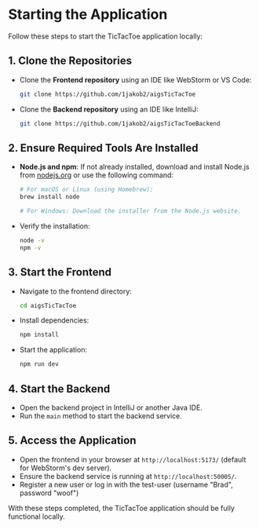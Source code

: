 # Starting the Application

Follow these steps to start the TicTacToe application locally:

## 1. Clone the Repositories
- Clone the **Frontend repository** using an IDE like WebStorm or VS Code:
  ```bash
  git clone https://github.com/1jakob2/aigsTicTacToe
  ```
- Clone the **Backend repository** using an IDE like IntelliJ:
  ```bash
  git clone https://github.com/1jakob2/aigsTicTacToeBackend
  ```

## 2. Ensure Required Tools Are Installed
- **Node.js and npm**: If not already installed, download and install Node.js from [nodejs.org](https://nodejs.org) or use the following command:
  ```bash
  # For macOS or Linux (using Homebrew):
  brew install node

  # For Windows: Download the installer from the Node.js website.
  ```
- Verify the installation:
  ```bash
  node -v
  npm -v
  ```

## 3. Start the Frontend
- Navigate to the frontend directory:
  ```bash
  cd aigsTicTacToe
  ```
- Install dependencies:
  ```bash
  npm install
  ```
- Start the application:
  ```bash
  npm run dev
  ```

## 4. Start the Backend
- Open the backend project in IntelliJ or another Java IDE.
- Run the `main` method to start the backend service.

## 5. Access the Application
- Open the frontend in your browser at `http://localhost:5173/` (default for WebStorm's dev server).
- Ensure the backend service is running at `http://localhost:50005/`.
- Register a new user or log in with the test-user (username "Brad", password "woof")

With these steps completed, the TicTacToe application should be fully functional locally.
